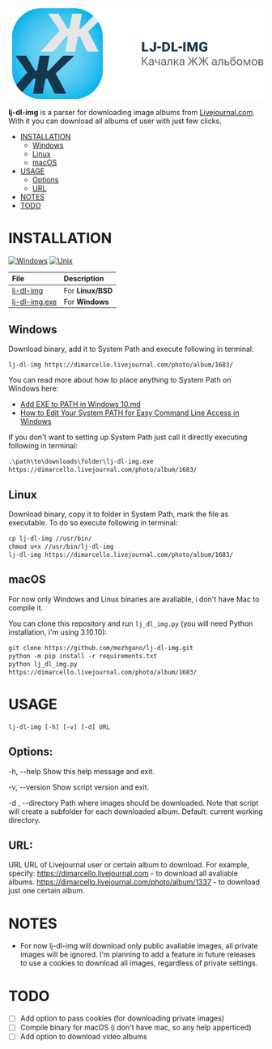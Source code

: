 <div align="center">

[![LJ-DL-IMG](https://raw.githubusercontent.com/mezhgano/lj-dl-img/main/assets/github_banner.svg)](#readme)

</div>

**lj-dl-img** is a parser for downloading image albums from [Livejournal.com](https://www.livejournal.com/).
With it you can download all albums of user with just few clicks.

* [INSTALLATION](#installation)
    * [Windows](#windows)
    * [Linux](#linux)
    * [macOS](#macos)
* [USAGE](#usage)
    * [Options](#options)
    * [URL](#url)
* [NOTES](#notes)
* [TODO](#todo)

# INSTALLATION

[![Windows](https://img.shields.io/badge/-Windows_x64-blue.svg?style=for-the-badge&logo=windows)](https://github.com/mezhgano/lj-dl-img)
[![Unix](https://img.shields.io/badge/-Linux/BSD-red.svg?style=for-the-badge&logo=linux)](https://github.com/mezhgano/lj-dl-img)

File|Description
:---|:---
[lj-dl-img](https://github.com/yt-dlp/yt-dlp/releases/latest/download/yt-dlp)|For **Linux/BSD**
[lj-dl-img.exe](https://github.com/yt-dlp/yt-dlp/releases/latest/download/yt-dlp.exe)|For **Windows**

## Windows
Download binary, add it to System Path and execute following in terminal:
```
lj-dl-img https://dimarcello.livejournal.com/photo/album/1683/
```

You can read more about how to place anything to System Path on Windows here:
* [Add EXE to PATH in Windows 10.md](https://gist.github.com/ScribbleGhost/752ec213b57eef5f232053e04f9d0d54)
* [How to Edit Your System PATH for Easy Command Line Access in Windows](https://www.howtogeek.com/118594/how-to-edit-your-system-path-for-easy-command-line-access/)

If you don't want to setting up System Path just call it directly executing following in terminal:
```
.\path\to\downloads\folder\lj-dl-img.exe https://dimarcello.livejournal.com/photo/album/1683/
```

## Linux
Download binary, copy it to folder in System Path, mark the file as executable. To do so execute following in terminal:
```
cp lj-dl-img //usr/bin/
chmod u+x //usr/bin/lj-dl-img
lj-dl-img https://dimarcello.livejournal.com/photo/album/1683/
```

## macOS
For now only Windows and Linux binaries are avaliable, i don't have Mac to compile it.

You can clone this repository and run `lj_dl_img.py` (you will need Python installation, i'm using 3.10.10):
```
git clone https://github.com/mezhgano/lj-dl-img.git
python -m pip install -r requirements.txt
python lj_dl_img.py https://dimarcello.livejournal.com/photo/album/1683/
```


# USAGE

```
lj-dl-img [-h] [-v] [-d] URL
```

## Options:
-h, --help          Show this help message and exit.

-v, --version       Show script version and exit.

-d , --directory    Path where images should be downloaded.
                    Note that script will create a subfolder for each downloaded album.
                    Default: current working directory.

## URL:
 URL                URL of Livejournal user or certain album to download. For example, specify:
                    https://dimarcello.livejournal.com - to download all avaliable albums.
                    https://dimarcello.livejournal.com/photo/album/1337 - to download just one certain album.

# NOTES
* For now lj-dl-img will download only public avaliable images, all private images will be ignored.
I'm planning to add a feature in future releases to use a cookies to download all images, regardless of private settings.


# TODO

- [ ] Add option to pass cookies (for downloading private images)
- [ ] Compile binary for macOS (i don't have mac, so any help apperticed)
- [ ] Add option to download video albums
